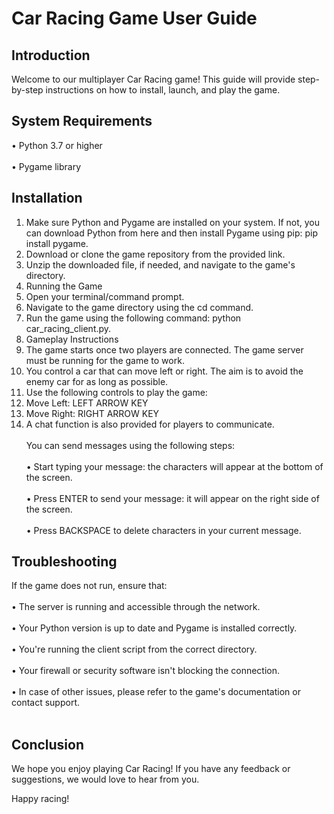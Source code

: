 # Car Racing Game User Guide
## Introduction
Welcome to our multiplayer Car Racing game! This guide will provide step-by-step instructions on how to install, launch, and play the game.
## System Requirements
• Python 3.7 or higher
<br></br>
• Pygame library
## Installation
1.	Make sure Python and Pygame are installed on your system. If not, you can download Python from here and then install Pygame using pip: pip install pygame.
2.	Download or clone the game repository from the provided link.
3.	Unzip the downloaded file, if needed, and navigate to the game's directory.
4.	Running the Game
5.	Open your terminal/command prompt.
6.	Navigate to the game directory using the cd command.
7.	Run the game using the following command: python car_racing_client.py.
8.	Gameplay Instructions
9.	The game starts once two players are connected. The game server must be running for the game to work.
10.	You control a car that can move left or right. The aim is to avoid the enemy car for as long as possible.
11.	Use the following controls to play the game:
12.	Move Left: LEFT ARROW KEY
13.	Move Right: RIGHT ARROW KEY
14.	A chat function is also provided for players to communicate.
    <br></br>You can send messages using the following steps:
    <br></br>
    • Start typing your message: the characters will appear at the bottom of the screen.
   	<br></br>
    • Press ENTER to send your message: it will appear on the right side of the screen.
   	<br></br>
    • Press BACKSPACE to delete characters in your current message.


## Troubleshooting
If the game does not run, ensure that:
<br></br>
•	The server is running and accessible through the network.<br></br>
•	Your Python version is up to date and Pygame is installed correctly.<br></br>
•	You're running the client script from the correct directory.<br></br>
•	Your firewall or security software isn't blocking the connection. <br></br>
•	In case of other issues, please refer to the game's documentation or contact support.<br></br>
## Conclusion
We hope you enjoy playing Car Racing! If you have any feedback or suggestions, we would love to hear from you.

Happy racing!






